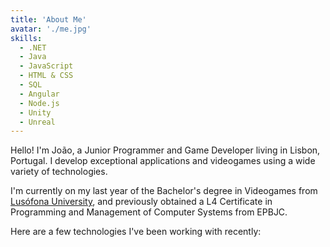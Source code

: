 ```yaml
---
title: 'About Me'
avatar: './me.jpg'
skills:
  - .NET
  - Java
  - JavaScript
  - HTML & CSS
  - SQL
  - Angular
  - Node.js
  - Unity
  - Unreal
---
```


Hello! I'm João, a Junior Programmer and Game Developer living in Lisbon, Portugal. I develop exceptional applications and videogames using a wide variety of technologies.

I'm currently on my last year of the Bachelor's degree in Videogames from [Lusófona University](https://www.ulusofona.pt/en/), and previously obtained a L4 Certificate in Programming and Management of Computer Systems from EPBJC.

Here are a few technologies I've been working with recently:
